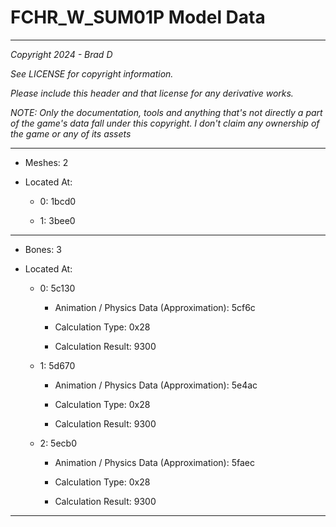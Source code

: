 # FCHR_W_SUM01P Model Data

---

*Copyright 2024 - Brad D*

*See LICENSE for copyright information.*

*Please include this header and that license for any derivative works.*

*NOTE: Only the documentation, tools and anything that's not directly a part of the game's data fall under this copyright. I don't claim any ownership of the game or any of its assets*

---

* Meshes: 2

* Located At:

  * 0: 1bcd0

  * 1: 3bee0

---

* Bones: 3

* Located At:

  * 0: 5c130

    * Animation / Physics Data (Approximation): 5cf6c

    * Calculation Type: 0x28

    * Calculation Result: 9300

  * 1: 5d670

    * Animation / Physics Data (Approximation): 5e4ac

    * Calculation Type: 0x28

    * Calculation Result: 9300

  * 2: 5ecb0

    * Animation / Physics Data (Approximation): 5faec

    * Calculation Type: 0x28

    * Calculation Result: 9300

---

